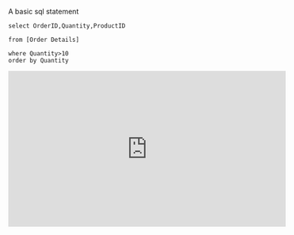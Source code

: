﻿A basic sql statement

```csdiff
select OrderID,Quantity,ProductID

from [Order Details]

where Quantity>10
order by Quantity
```



<iframe width="560" height="315" src="https://www.youtube.com/embed/TJf8JWFaxtA?list=PL1DEQjXG2xnLgvHTh1MJvWScqgyqvsxSu" frameborder="0" allowfullscreen></iframe>